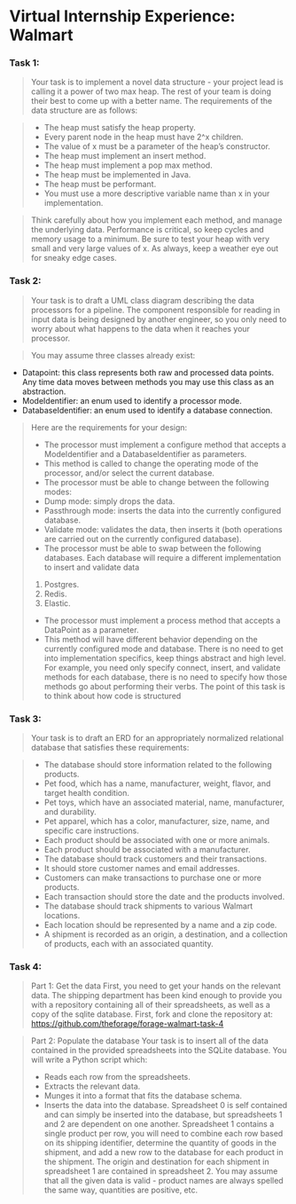 # Virtual Internship Experience: Walmart

### Task 1: 
> Your task is to implement a novel data structure - your project lead is calling it a power of two max heap. The rest of your  team is doing their best to come up with a better name. The requirements of the data structure are as follows:

> - The heap must satisfy the heap property.
> - Every parent node in the heap must have 2^x children.
> - The value of x must be a parameter of the heap’s constructor.
> - The heap must implement an insert method.
> - The heap must implement a pop max method.
> - The heap must be implemented in Java.
> - The heap must be performant.
> - You must use a more descriptive variable name than x in your implementation.

> Think carefully about how you implement each method, and manage the underlying data. Performance is critical, so keep cycles and memory usage to a minimum. Be sure to test your heap with very small and very large values of x. As always, keep a weather eye out for sneaky edge cases.

### Task 2:
> Your task is to draft a UML class diagram describing the data processors for a pipeline. The component responsible for reading in input data is being designed by another engineer, so you only need to worry about what happens to the data when it reaches your processor. 

> You may assume three classes already exist:
- Datapoint: this class represents both raw and processed data points. Any time data moves between methods you may use this class as an abstraction.
- ModeIdentifier: an enum used to identify a processor mode.
- DatabaseIdentifier: an enum used to identify a database connection.

> Here are the requirements for your design:
> - The processor must implement a configure method that accepts a ModeIdentifier and a DatabaseIdentifier as parameters.
> - This method is called to change the operating mode of the processor, and/or select the current database.
> - The processor must be able to change between the following modes:
> - Dump mode: simply drops the data.
> - Passthrough mode: inserts the data into the currently configured database.
> - Validate mode: validates the data, then inserts it (both operations are carried out on the currently configured database).
> - The processor must be able to swap between the following databases. Each database will require a different implementation to insert and validate data
> 1. Postgres.
> 2. Redis.
> 3.  Elastic.
> - The processor must implement a process method that accepts a DataPoint as a parameter.
> - This method will have different behavior depending on the currently configured mode and database.
> There is no need to get into implementation specifics, keep things abstract and high level. For example, you need only specify connect, insert, and validate methods for each database, there is no need to specify how those methods go about performing their verbs. The point of this task is to think about how code is structured 

### Task 3: 
> Your task is to draft an ERD for an appropriately normalized relational database that satisfies these requirements:

> - The database should store information related to the following products.
> - Pet food, which has a name, manufacturer, weight, flavor, and target health condition.
> - Pet toys, which have an associated material, name, manufacturer, and durability.
> - Pet apparel, which has a color, manufacturer, size, name, and specific care instructions.
> - Each product should be associated with one or more animals.
> - Each product should be associated with a manufacturer.
> - The database should track customers and their transactions.
> - It should store customer names and email addresses.
> - Customers can make transactions to purchase one or more products.
> - Each transaction should store the date and the products involved.
> - The database should track shipments to various Walmart locations.
> - Each location should be represented by a name and a zip code.
> - A shipment is recorded as an origin, a destination, and a collection of products, each with an associated quantity.

### Task 4:
> Part 1: Get the data
> First, you need to get your hands on the relevant data. The shipping department has been kind enough to provide you with a repository containing all of their spreadsheets, as well as a copy of the sqlite database. First, fork and clone the repository at: https://github.com/theforage/forage-walmart-task-4

> Part 2: Populate the database
> Your task is to insert all of the data contained in the provided spreadsheets into the SQLite database. You will write a Python script which:
> - Reads each row from the spreadsheets.
> - Extracts the relevant data.
> - Munges it into a format that fits the database schema.
> - Inserts the data into the database.
> Spreadsheet 0 is self contained and can simply be inserted into the database, but spreadsheets 1 and 2 are dependent on one another. Spreadsheet 1 contains a single product per row, you will need to combine each row based on its shipping identifier, determine the quantity of goods in the shipment, and add a new row to the database for each product in the shipment. The origin and destination for each shipment in spreadsheet 1 are contained in spreadsheet 2. You may assume that all the given data is valid - product names are always spelled the same way, quantities are positive, etc. 
